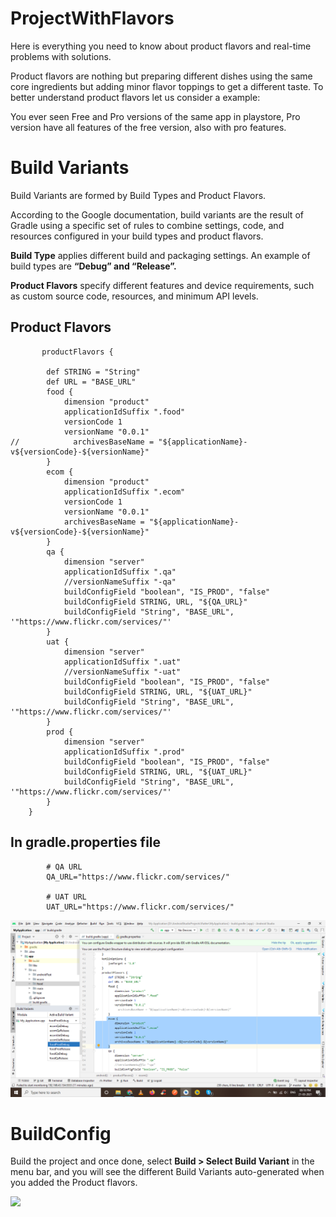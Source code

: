# ProjectWithFlavors

Here is everything you need to know about product flavors and real-time problems with solutions.

Product flavors are nothing but preparing different dishes using the same core ingredients but adding minor flavor toppings to get a different taste. To better understand product flavors let us consider a example:

You ever seen Free and Pro versions of the same app in playstore, Pro version have all features of the free version, also with pro features.
# Build Variants

Build Variants are formed by Build Types and Product Flavors.

According to the Google documentation, build variants are the result of Gradle using a specific set of rules to combine settings, code, and resources configured in your build types and product flavors.


**Build Type** applies different build and packaging settings. An example of build types are **“Debug” and “Release”.**

**Product Flavors** specify different features and device requirements, such as custom source code, resources, and minimum API levels.


## Product Flavors

           productFlavors {
           
            def STRING = "String"
            def URL = "BASE_URL"
            food {
                dimension "product"
                applicationIdSuffix ".food"
                versionCode 1
                versionName "0.0.1"
    //            archivesBaseName = "${applicationName}-v${versionCode}-${versionName}"
            }
            ecom {
                dimension "product"
                applicationIdSuffix ".ecom"
                versionCode 1
                versionName "0.0.1"
                archivesBaseName = "${applicationName}-v${versionCode}-${versionName}"
            }
            qa {
                dimension "server"
                applicationIdSuffix ".qa"
                //versionNameSuffix "-qa"
                buildConfigField "boolean", "IS_PROD", "false"
                buildConfigField STRING, URL, "${QA_URL}"
                buildConfigField "String", "BASE_URL", '"https://www.flickr.com/services/"'
            }
            uat {
                dimension "server"
                applicationIdSuffix ".uat"
                //versionNameSuffix "-uat"
                buildConfigField "boolean", "IS_PROD", "false"
                buildConfigField STRING, URL, "${UAT_URL}"
                buildConfigField "String", "BASE_URL", '"https://www.flickr.com/services/"'
            }
            prod {
                dimension "server"
                applicationIdSuffix ".prod"
                buildConfigField "boolean", "IS_PROD", "false"
                buildConfigField STRING, URL, "${UAT_URL}"
                buildConfigField "String", "BASE_URL", '"https://www.flickr.com/services/"'
            }
        }
        
        
## In gradle.properties file
        
            # QA URL
            QA_URL="https://www.flickr.com/services/"

            # UAT URL
            UAT_URL="https://www.flickr.com/services/"
            
            
            
<img src="https://github.com/techtamper/ProjectWithFlavor/blob/master/screenshot/flavors.png" width="600"> 


# BuildConfig

Build the project and once done, select **Build > Select Build Variant** in the menu bar, and you will see the different Build Variants auto-generated when you added the Product flavors.


<img src="https://github.com/techtamper/ProjectWithFlavor/blob/master/screenshot/app.jpg" width="700"> 
